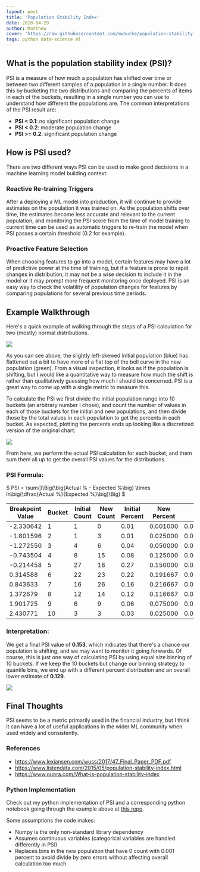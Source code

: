 ```yaml
---
layout: post
title: 'Population Stability Index'
date: 2018-04-29
author: Matthew
cover: 'https://raw.githubusercontent.com/mwburke/population-stability-index/master/images/distributions.png'
tags: python data-science ml
---
```


## What is the population stability index (PSI)?

PSI is a measure of how much a population has shifted over time or between two different samples of a population in a single number. It does this by bucketing the two distributions and comparing the percents of items in each of the buckets, resulting in a single number you can use to understand how different the populations are. The common interpretations of the PSI result are: 

* **PSI < 0.1**: no significant population change
* **PSI < 0.2**: moderate population change
* **PSI >= 0.2**: significant population change

## How is PSI used? 

There are two different ways PSI can be used to make good decisions in a machine learning model building context:

### Reactive Re-training Triggers

After a deploying a ML model into production, it will continue to provide estimates on the population it was trained on. As the population shifts over time, the estimates become less accurate and relevant to the current population, and monitoring the PSI score from the time of model training to current time can be used as automatic triggers to re-train the model when PSI passes a certain threshold (0.2 for example).

### Proactive Feature Selection

When choosing features to go into a model, certain features may have a lot of predictive power at the time of training, but if a feature is prone to rapid changes in distribution, it may not be a wise decision to include it in the model or it may prompt more frequent monitoring once deployed. PSI is an easy way to check the volatility of population changes for features by comparing populations for several previous time periods. 

## Example Walkthrough

Here's a quick example of walking through the steps of a PSI calculation for two (mostly) normal distributions.

![](https://raw.githubusercontent.com/mwburke/population-stability-index/master/images/distributions.png)

As you can see above, the slightly left-skewed initial population (blue) has flattened out a bit to have more of a flat top of the bell curve in the new population (green). From a visual inspection, it looks as if the population is shifting, but I would like a quantitative way to measure how much the shift is rather than qualitatively guessing how much I should be concerned. PSI is a great way to come up with a single metric to measure this. 

To calculate the PSI we first divide the initial population range into 10 buckets (an arbitrary number I chose), and count the number of values in each of those buckets for the initial and new populations, and then divide those by the total values in each population to get the percents in each bucket. As expected, plotting the percents ends up looking like a discretized version of the original chart:

![](https://raw.githubusercontent.com/mwburke/population-stability-index/master/images/constant_bins_percents.png)


From here, we perform the actual PSI calculation for each bucket, and them sum them all up to get the overall PSI values for the distributions.

### PSI Formula:

$
PSI = \sum{}\Big(\big(Actual \% - Expected \%\big) \times ln\big(\dfrac{Actual \%}{Expected \%}\big)\Big)
$



| Breakpoint Value | Bucket | Initial Count | New Count | Initial Percent | New Percent | PSI      | 
|------------------|--------|---------------|-----------|-----------------|-------------|----------| 
| -2.330642        | 1      | 1             | 0         | 0.01            | 0.001000    | 0.020723 | 
| -1.801596        | 2      | 1             | 3         | 0.01            | 0.025000    | 0.013744 | 
| -1.272550        | 3      | 4             | 6         | 0.04            | 0.050000    | 0.002231 | 
| -0.743504        | 4      | 8             | 15        | 0.08            | 0.125000    | 0.020083 | 
| -0.214458        | 5      | 27            | 18        | 0.27            | 0.150000    | 0.070534 | 
| 0.314588         | 6      | 22            | 23        | 0.22            | 0.191667    | 0.003906 | 
| 0.843633         | 7      | 16            | 26        | 0.16            | 0.216667    | 0.017181 | 
| 1.372679         | 8      | 12            | 14        | 0.12            | 0.116667    | 0.000094 | 
| 1.901725         | 9      | 6             | 9         | 0.06            | 0.075000    | 0.003347 | 
| 2.430771         | 10     | 3             | 3         | 0.03            | 0.025000    | 0.000912 | 

### Interpretation:

We get a final PSI value of **0.153**, which indicates that there's a chance our population is shifting, and we may want to monitor it going forwards. Of course, this is just one way of calculating PSI by using equal size binning of 10 buckets. If we keep the 10 buckets but change our binning strategy to quantile bins, we end up with a different percent distribution and an overall lower estimate of **0.129**.

![](https://raw.githubusercontent.com/mwburke/population-stability-index/master/images/percentile_bins_percents.png)

## Final Thoughts

PSI seems to be a metric primarily used in the financial industry, but I think it can have a lot of useful applications in the wider ML community when used widely and consistently. 

### References

* https://www.lexjansen.com/wuss/2017/47_Final_Paper_PDF.pdf
* https://www.listendata.com/2015/05/population-stability-index.html
* https://www.quora.com/What-is-population-stability-index

### Python Implementation

Check out my python implementation of PSI and a corresponding python notebook going through the example above at [this repo](https://github.com/mwburke/population-stability-index). 

Some assumptions the code makes:

* Numpy is the only non-standard library dependency
* Assumes continuous variables (categorical variables are handled differently in PSI)
* Replaces bins in the new population that have 0 count with 0.001 percent to avoid divide by zero errors without affecting overall calculation too much